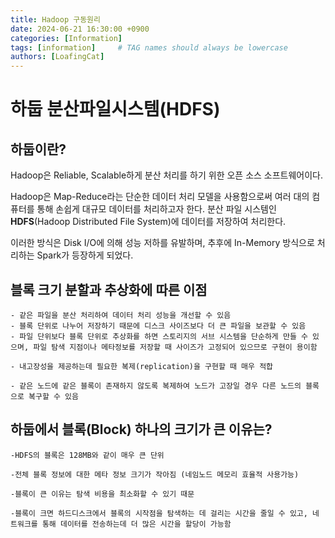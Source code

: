 ```yaml
---
title: Hadoop 구동원리
date: 2024-06-21 16:30:00 +0900
categories: [Information]
tags: [information]     # TAG names should always be lowercase
authors: [LoafingCat]
---
```


# 하둡 분산파일시스템(HDFS)

## 하둡이란?

Hadoop은 Reliable, Scalable하게 분산 처리를 하기 위한 오픈 소스 소프트웨어이다. 

Hadoop은 Map-Reduce라는 단순한 데이터 처리 모델을 사용함으로써 여러 대의 컴퓨터를 통해 손쉽게 대규모 데이터를 처리하고자 한다.
분산 파일 시스템인 **HDFS**(Hadoop Distributed File System)에 데이터를 저장하여 처리한다. 

이러한 방식은 Disk I/O에 의해 성능 저하를 유발하며, 추후에 In-Memory 방식으로 처리하는 Spark가 등장하게 되었다.

## 블록 크기 분할과 추상화에 따른 이점

    - 같은 파일을 분산 처리하여 데이터 처리 성능을 개선할 수 있음
    - 블록 단위로 나누어 저장하기 때문에 디스크 사이즈보다 더 큰 파일을 보관할 수 있음
    - 파일 단위보다 블록 단위로 추상화를 하면 스토리지의 서브 시스템을 단순하게 만들 수 있으며, 파일 탐색 지점이나 메타정보를 저장할 때 사이즈가 고정되어 있으므로 구현이 용이함

    - 내고장성을 제공하는데 필요한 복제(replication)을 구현할 때 매우 적합

    - 같은 노드에 같은 블록이 존재하지 않도록 복제하여 노드가 고장일 경우 다른 노드의 블록으로 복구할 수 있음


## 하둡에서 블록(Block) 하나의 크기가 큰 이유는?
    -HDFS의 블록은 128MB와 같이 매우 큰 단위

    -전체 블록 정보에 대한 메타 정보 크기가 작아짐 (네임노드 메모리 효율적 사용가능)

    -블록이 큰 이유는 탐색 비용을 최소화할 수 있기 때문

    -블록이 크면 하드디스크에서 블록의 시작점을 탐색하는 데 걸리는 시간을 줄일 수 있고, 네트워크를 통해 데이터를 전송하는데 더 많은 시간을 할당이 가능함


